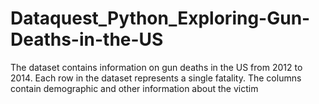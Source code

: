 # Dataquest_Python_Exploring-Gun-Deaths-in-the-US

The dataset contains information on gun deaths in the US from 2012 to 2014.
Each row in the dataset represents a single fatality. 
The columns contain demographic and other information about the victim
